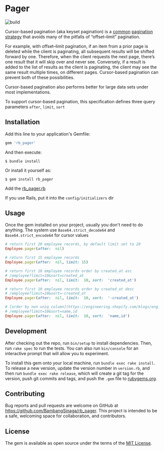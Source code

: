 
# Pager
![build](https://github.com/BambangSinaga/rb_pager/workflows/build/badge.svg)

Cursor-based pagination (aka keyset pagination) is a  [common](https://slack.engineering/evolving-api-pagination-at-slack-1c1f644f8e12)  [pagination strategy](https://www.citusdata.com/blog/2016/03/30/five-ways-to-paginate/)  that avoids many of the pitfalls of “offset–limit” pagination.

For example, with offset–limit pagination, if an item from a prior page is deleted while the client is paginating, all subsequent results will be shifted forward by one. Therefore, when the client requests the next page, there’s one result that it will skip over and never see. Conversely, if a result is added to the list of results as the client is paginating, the client may see the same result multiple times, on different pages. Cursor-based pagination can prevent both of these possibilities.

Cursor-based pagination also performs better for large data sets under most implementations.

To support cursor-based pagination, this specification defines three query parameters `after`, `limit`, `sort`

## Installation

Add this line to your application's Gemfile:

```ruby
gem 'rb_pager'
```

And then execute:

    $ bundle install

Or install it yourself as:

    $ gem install rb_pager

Add the [rb_pager.rb](https://github.com/BambangSinaga/rb_pager/blob/master/lib/config/rb_pager.rb)

If you use Rails, put it into the `config/initializers` dir

## Usage

Once the gem installed on your project, usually you don't need to do anything.
The system use 	`Base64.strict_decode64` and `Base64.strict_encode64` for cursor values

```ruby
# return first 20 employee records, by default limit set to 20
Employee.pager(after:  nil)

# return first 15 employee records
Employee.pager(after:  nil, limit: 15)

# return first 10 employee records order by created_at asc
# /employee?limit=10&sort=created_at
Employee.pager(after:  nil, limit:  10, sort:  'created_at')

# return first 10 employee records order by created_at desc
# /employee?limit=10&sort=-created_at
Employee.pager(after:  nil, limit:  10, sort:  '-created_at')

# [order by non uniq column](https://engineering.shopify.com/blogs/engineering/pagination-relative-cursors)
# /employee?limit=10&sort=name,id
Employee.pager(after:  nil, limit:  10, sort:  'name,id')
```

## Development

After checking out the repo, run `bin/setup` to install dependencies. Then, run `rake spec` to run the tests. You can also run `bin/console` for an interactive prompt that will allow you to experiment.

To install this gem onto your local machine, run `bundle exec rake install`. To release a new version, update the version number in `version.rb`, and then run `bundle exec rake release`, which will create a git tag for the version, push git commits and tags, and push the `.gem` file to [rubygems.org](https://rubygems.org).

## Contributing

Bug reports and pull requests are welcome on GitHub at https://github.com/BambangSinaga/rb_pager. This project is intended to be a safe, welcoming space for collaboration, and contributors.

## License

The gem is available as open source under the terms of the [MIT License](https://opensource.org/licenses/MIT).
